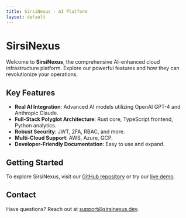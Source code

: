 ```yaml
---
title: SirsiNexus - AI Platform
layout: default
---
```


# SirsiNexus

Welcome to **SirsiNexus**, the comprehensive AI-enhanced cloud infrastructure platform. Explore our powerful features and how they can revolutionize your operations.

## Key Features

- **Real AI Integration**: Advanced AI models utilizing OpenAI GPT-4 and Anthropic Claude.
- **Full-Stack Polyglot Architecture**: Rust core, TypeScript frontend, Python analytics.
- **Robust Security**: JWT, 2FA, RBAC, and more.
- **Multi-Cloud Support**: AWS, Azure, GCP.
- **Developer-Friendly Documentation**: Easy to use and expand.

## Getting Started

To explore SirsiNexus, visit our [GitHub repository](https://github.com/SirsiNexusDev/SirsiNexus) or try our [live demo](https://sirsi-nexus-demo.example.com).

## Contact

Have questions? Reach out at [support@sirsinexus.dev](mailto:support@sirsinexus.dev).
